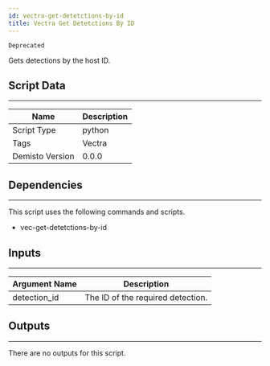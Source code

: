 ```yaml
---
id: vectra-get-detetctions-by-id
title: Vectra Get Detetctions By ID
---
```


`Deprecated`

Gets detections by the host ID. 

## Script Data
---

| **Name** | **Description** |
| --- | --- |
| Script Type | python |
| Tags | Vectra |
| Demisto Version | 0.0.0 |

## Dependencies
---
This script uses the following commands and scripts.
* vec-get-detetctions-by-id

## Inputs
---

| **Argument Name** | **Description** |
| --- | --- |
| detection_id | The ID of the required detection. |

## Outputs
---
There are no outputs for this script.
